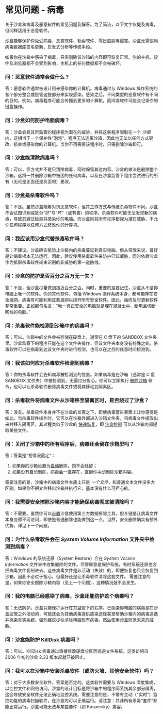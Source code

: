 # 常见问题 - 病毒

关于沙盒和病毒及恶意软件的常见问题及解答。为了简洁，以下文字仅提及病毒，但同样适用于恶意软件。

沙盒能够保护你免受病毒、恶意软件、勒索软件、零日威胁等侵害。沙盒无需依赖病毒数据库签名更新、启发式分析等传统手段。

如果你在沙箱中感染了病毒，只需删除该沙箱的内容即可恢复正常。你的主机、软件及浏览器都不会受到影响，主机上的任何数据都不会被破坏。

### 问：恶意软件通常会做什么？

答：恶意软件通常被设计用来感染你的计算机。病毒通过与 Windows 操作系统的各个部分整合或接管这些部分来实现感染。感染之后，不同类型的恶意软件有不同的目的。例如，病毒程序可能会传播到更多的计算机，而间谍软件可能会记录你的键盘操作。

### 问：沙盒如何防护电脑病毒？

答：沙盒会将其所监管的程序视为潜在的威胁，并将这些程序限制在一个 _沙箱_ 内，这相当于一个保护性“泡泡”。程序无法逃离沙箱，因此也无法以任何方式更改、损害或感染你的计算机。当你不再需要该程序时，只需删除沙箱即可。

### 问：沙盒能清除病毒吗？

答：可以，但方式并不是只清除病毒，同时保留其他内容。沙盒的做法是删除整个沙箱，这将一并删除沙箱中被困的任何病毒，以及在沙盒监管下程序尝试进行的所有（无论是正面还是负面的）更改。

### 问：沙盒是杀毒软件吗？

答：不是。虽然沙盒能够对抗恶意软件，但其工作方式与传统杀毒软件不同。沙盒不会试图识别或区分“好”与“坏”（或有害）的程序。杀毒软件可能无法发现新的病毒，导致其避过检测并感染你的电脑。而沙盒则将所有程序都视为潜在威胁，不允许任何程序以任何方式修改你的计算机。

### 问：我应该用沙盒代替杀毒软件吗？

答：不建议。沙盒确实能防止沙箱内的病毒蔓延到真实电脑。但从常理来说，最好是让病毒根本无法运行。因此，建议使用杀毒软件来防护已知威胁，同时依靠沙盒作为抵御杀毒软件尚未识别的新威胁的第一道防线。

### 问：沙盒的防护是否百分之百万无一失？

答：不是，但沙盒尽量做到接近百分之百。同时，重要的是要记住，沙盒从不是你电脑上唯一的软件。你的其他软件，包括 Windows 操作系统本身，都可能存在安全漏洞，病毒有可能利用这些漏洞以绕开所有安全软件。因此，始终及时更新软件非常重要。正如那句名言：“唯一真正安全的电脑就是埋在混凝土中、断电且切断网线的电脑。”

### 问：杀毒软件能检测到沙箱中的病毒吗？

答：可以。沙箱中的文件会被存储在硬盘上，通常在 C 盘下的 SANDBOX 文件夹里。沙盒监管下的程序只能在这个文件夹操作，但该文件夹本身没有特殊之处。杀毒软件可以在病毒到达该文件夹时进行检测，也可以在之后的任意时间检测到。

### 问：我该如何应对杀毒软件检测到病毒？

答：你的杀毒软件会告知病毒被检测到的位置。如果病毒是在沙箱（通常是 C 盘 SANDBOX 文件夹）中被检测到，无需过分担心。你可以立即执行 [删除沙箱](DeleteSandbox.md) 命令，也可以让杀毒软件删除病毒文件或将其移动到隔离区。

### 问：杀毒软件将病毒文件从沙箱移至隔离区时，是否绕过了沙盒？

答：没有。杀毒软件本身并不在沙盒的监管之下，即使病毒警告表面上让你感觉是如此。当杀毒软件操作时，它可以在沙箱外部进入沙箱文件夹，将病毒文件提取出来并移入隔离区。其过程类似于沙盒的 [快速恢复](QuickRecovery.md)，即 [沙盒控制](SandboxieControl.md) 可以从沙箱内部提取某些文件。

### 问：关闭了沙箱中的所有程序后，病毒还会留在沙箱里吗？

答：答案是“视情况而定”：

1. 如果你的沙箱设置为[自动](DeleteSettings.md#invocation)删除，则不会残留；
2. 如果没有自动删除，病毒会一直存在，直到你[手动](DeleteSandbox.md)删除沙箱内容。

需要注意的是，沙箱中的病毒文件本质上只是 _一个文件_，和普通文本文件没多大区别。如果你不把文件移出沙箱并执行它，基本没有什么可担心的。

### 问：我需要安全擦除沙箱内容才能确保病毒彻底被清除吗？

答：不需要。虽然你可以[设置](SecureDeleteSandbox.md)沙盒使用第三方数据擦除工具，但关键是让病毒文件本身变得不可访问，即使是普通删除也能做到这一点。当然，安全删除确实有额外优势，详见下一个问题。

### 问：为什么杀毒软件会在 _System Volume Information_ 文件夹中检测到病毒？

答：Windows 的系统还原（System Restore）会在 _System Volume Information_ 文件夹中收集删除的文件。尽管原意是保护系统，有时系统还原也会把病毒文件复制进去。这些病毒文件是非活动（失效）的，即便恢复也只会恢复到沙箱，因此不必过于担心。但最好还是让杀毒软件清除这些文件。
需要注意的是，如果你安全擦除沙箱内容（见上一个问题），这种情况就不会发生。

### 问：我的电脑已经感染了病毒，沙盒还能防护这个病毒吗？

答：无法防护。沙盒只能保护运行在其监管下的程序。已感染你电脑的病毒是在沙盒监管之外活动的，可能还会为其他病毒提供感染途径甚至帮助沙箱内的病毒逃逸并感染真实系统。强烈建议尽快清除电脑现有病毒，然后使用沙盒防范未来的威胁。

### 问：沙盒能防护 KillDisk 病毒吗？

答：可以。KillDisk 病毒通过直接修改硬盘分区而规避文件系统。这类访问自 2006 年初的沙盒 2.33 版本起就已被阻止。

### 问：我可以在沙箱中安装杀毒软件（或防火墙、其他安全软件）吗？

答：对于大多数安全软件，答案是否定的。这类软件需要与 Windows 深度集成，以监控文件和网络访问。沙盒的设计目标是将沙箱中的程序同系统其余部分隔离，这会导致安全软件无法正确地监控系统。需要注意的是，不带有主动（“实时”）监控功能的病毒扫描软件，在沙盒内可以正确运行。请注意：并非所有杀毒“套件”都能正常运行。沙盒可能无法与某些套件（如 Kaspersky）兼容。